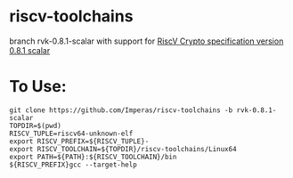 # riscv-toolchains

branch rvk-0.8.1-scalar with support for [RiscV Crypto specification version 0.8.1 scalar](https://github.com/riscv/riscv-crypto/releases/tag/v0.8.1-scalar)


# To Use:
```
git clone https://github.com/Imperas/riscv-toolchains -b rvk-0.8.1-scalar
TOPDIR=$(pwd)
RISCV_TUPLE=riscv64-unknown-elf
export RISCV_PREFIX=${RISCV_TUPLE}-
export RISCV_TOOLCHAIN=${TOPDIR}/riscv-toolchains/Linux64
export PATH=${PATH}:${RISCV_TOOLCHAIN}/bin
${RISCV_PREFIX}gcc --target-help
```

